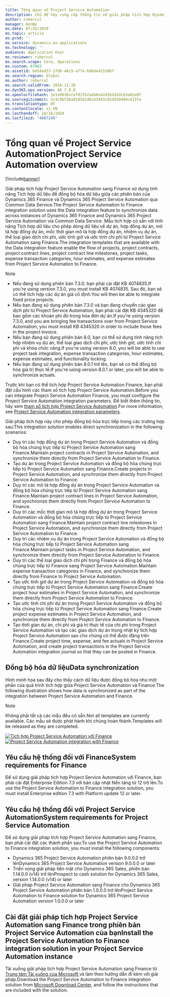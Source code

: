 ```yaml
---
title: Tổng quan về Project Service Automation
description: Chủ đề này cung cấp thông tin về giải pháp tích hợp Dynamics 365 Project Service Automation sang Dynamics 365 Finance.
author: ruhercul
manager: AnnBe
ms.date: 07/25/2019
ms.topic: article
ms.prod: ''
ms.service: dynamics-ax-applications
ms.technology: ''
audience: Application User
ms.reviewer: ruhercul
ms.search.scope: Core, Operations
ms.custom: 87983
ms.assetid: b454ad57-2fd6-46c9-a77e-646de4153067
ms.search.region: Global
ms.author: ruhercul
ms.search.validFrom: 2016-11-28
ms.dyn365.ops.version: AX 7.0.0
ms.openlocfilehash: 1e1a963bccefd1552aab6e42d3b2d1dc63a82e8f
ms.sourcegitcommit: 5c4c9bf3ba018562d6cb3443c01d550489c415fa
ms.translationtype: HT
ms.contentlocale: vi-VN
ms.lasthandoff: 10/16/2020
ms.locfileid: "4087249"
---
```

# <a name="project-service-automation-overview"></a><span data-ttu-id="a13c2-103">Tổng quan về Project Service Automation</span><span class="sxs-lookup"><span data-stu-id="a13c2-103">Project Service Automation overview</span></span>

[!include[banner](../includes/banner.md)]

<span data-ttu-id="a13c2-104">Giải pháp tích hợp Project Service Automation sang Finance sử dụng tính năng Tích hợp dữ liệu để đồng bộ hóa dữ liệu giữa các phiên bản của Dynamics 365 Finance và Dynamics 365 Project Service Automation qua Common Data Service.</span><span class="sxs-lookup"><span data-stu-id="a13c2-104">The Project Service Automation to Finance integration solution uses the Data integration feature to synchronize data across instances of Dynamics 365 Finance and Dynamics 365 Project Service Automation via Common Data Service.</span></span> <span data-ttu-id="a13c2-105">Mẫu tích hợp có sẵn với tính năng Tích hợp dữ liệu cho phép dòng dữ liệu về dự án, hợp đồng dự án, mô tả hợp đồng dự án, mốc thời gian mô tả hợp đồng dự án, nhiệm vụ dự án, thể loại giao dịch chi phí, ước tính giờ và ước tính chi phí từ Project Service Automation sang Finance.</span><span class="sxs-lookup"><span data-stu-id="a13c2-105">The integration templates that are available with the Data integration feature enable the flow of projects, project contracts, project contract lines, project contract line milestones, project tasks, expense transaction categories, hour estimates, and expense estimates from Project Service Automation to Finance.</span></span>

> [!NOTE]
> - <span data-ttu-id="a13c2-106">Nếu đang sử dụng phiên bản 7.3.0, bạn phải cài đặt KB 4074835.</span><span class="sxs-lookup"><span data-stu-id="a13c2-106">If you're using version 7.3.0, you must install KB 4074835.</span></span> <span data-ttu-id="a13c2-107">Sau đó, bạn sẽ có thể tích hợp các dự án giá cố định.</span><span class="sxs-lookup"><span data-stu-id="a13c2-107">You will then be able to integrate fixed price projects.</span></span>
> - <span data-ttu-id="a13c2-108">Nếu bạn đang sử dụng phiên bản 7.3.0 và bạn đang chuyển các giao dịch phí từ Project Service Automation, bạn phải cài đặt KB 4345320 để bao gồm các khoản phí đó trong hóa đơn dự án.</span><span class="sxs-lookup"><span data-stu-id="a13c2-108">If you're using version 7.3.0, and you are bringing fee transactions over from Project Service Automation, you must install KB 4345320 in order to include those fees in the project invoice.</span></span>
> - <span data-ttu-id="a13c2-109">Nếu bạn đang sử dụng phiên bản 8.0, bạn có thể sử dụng tính năng tích hợp nhiệm vụ dự án, thể loại giao dịch chi phí, ước tính giờ, ước tính chi phí và khóa chức năng.</span><span class="sxs-lookup"><span data-stu-id="a13c2-109">If you're using version 8.0, you will be able to use project task integration, expense transaction categories, hour estimates, expense estimates, and functionality locking.</span></span>
> - <span data-ttu-id="a13c2-110">Nếu bạn đang sử dụng phiên bản 8.0.1 trở lên, bạn sẽ có thể đồng bộ hóa giá trị thực tế.</span><span class="sxs-lookup"><span data-stu-id="a13c2-110">If you're using version 8.0.1 or later, you will be able to synchronize actuals.</span></span>

<span data-ttu-id="a13c2-111">Trước khi bạn có thể tích hợp Project Service Automation Finance, bạn phải đặt cấu hình các tham số tích hợp Project Service Automation.</span><span class="sxs-lookup"><span data-stu-id="a13c2-111">Before you can integrate Project Service Automation Finance, you must configure the Project Service Automation integration parameters.</span></span> <span data-ttu-id="a13c2-112">Để biết thêm thông tin, hãy xem [tham số tích hợp Project Service Automation](PSA-parameters.md).</span><span class="sxs-lookup"><span data-stu-id="a13c2-112">For more information, see [Project Service Automation integration parameters](PSA-parameters.md).</span></span>

<span data-ttu-id="a13c2-113">Giải pháp tích hợp này cho phép đồng bộ hóa trực tiếp trong các trường hợp sau:</span><span class="sxs-lookup"><span data-stu-id="a13c2-113">This integration solution enables direct synchronization in the following scenarios:</span></span>

- <span data-ttu-id="a13c2-114">Duy trì các hợp đồng dự án trong Project Service Automation và đồng bộ hóa chúng trực tiếp từ Project Service Automation sang Finance.</span><span class="sxs-lookup"><span data-stu-id="a13c2-114">Maintain project contracts in Project Service Automation, and synchronize them directly from Project Service Automation to Finance.</span></span>
- <span data-ttu-id="a13c2-115">Tạo dự án trong Project Service Automation và đồng bộ hóa chúng trực tiếp từ Project Service Automation sang Finance.</span><span class="sxs-lookup"><span data-stu-id="a13c2-115">Create projects in Project Service Automation, and synchronize them directly from Project Service Automation to Finance.</span></span>
- <span data-ttu-id="a13c2-116">Duy trì các mô tả hợp đồng dự án trong Project Service Automation và đồng bộ hóa chúng trực tiếp từ Project Service Automation sang Finance.</span><span class="sxs-lookup"><span data-stu-id="a13c2-116">Maintain project contract lines in Project Service Automation, and synchronize them directly from Project Service Automation to Finance.</span></span>
- <span data-ttu-id="a13c2-117">Duy trì các mốc thời gian mô tả hợp đồng dự án trong Project Service Automation và đồng bộ hóa chúng trực tiếp từ Project Service Automation sang Finance.</span><span class="sxs-lookup"><span data-stu-id="a13c2-117">Maintain project contract line milestones in Project Service Automation, and synchronize them directly from Project Service Automation to Finance.</span></span>
- <span data-ttu-id="a13c2-118">Duy trì các nhiệm vụ dự án trong Project Service Automation và đồng bộ hóa chúng trực tiếp từ Project Service Automation sang Finance.</span><span class="sxs-lookup"><span data-stu-id="a13c2-118">Maintain project tasks in Project Service Automation, and synchronize them directly from Project Service Automation to Finance.</span></span>
- <span data-ttu-id="a13c2-119">Duy trì các thể loại giao dịch chi phí trong Finance và đồng bộ hóa chúng trực tiếp từ Finance sang Project Service Automation.</span><span class="sxs-lookup"><span data-stu-id="a13c2-119">Maintain expense transaction categories in Finance, and synchronize them directly from Finance to Project Service Automation.</span></span>
- <span data-ttu-id="a13c2-120">Tạo ước tính giờ dự án trong Project Service Automation và đồng bộ hóa chúng trực tiếp từ Project Service Automation sang Finance.</span><span class="sxs-lookup"><span data-stu-id="a13c2-120">Create project hour estimates in Project Service Automation, and synchronize them directly from Project Service Automation to Finance.</span></span>
- <span data-ttu-id="a13c2-121">Tạo ước tính chi phí dự án trong Project Service Automation và đồng bộ hóa chúng trực tiếp từ Project Service Automation sang Finance.</span><span class="sxs-lookup"><span data-stu-id="a13c2-121">Create project expense estimates in Project Service Automation, and synchronize them directly from Project Service Automation to Finance.</span></span>
- <span data-ttu-id="a13c2-122">Tạo thời gian dự án, chi phí và giá trị thực tế của chi phí trong Project Service Automation và tạo các giao dịch dự án trong nhật ký tích hợp Project Service Automation sao cho chúng có thể được đăng trên Finance.</span><span class="sxs-lookup"><span data-stu-id="a13c2-122">Create project time, expense, and fee actuals in Project Service Automation, and create project transactions in the Project Service Automation integration journal so that they can be posted in Finance.</span></span>

## <a name="data-synchronization"></a><span data-ttu-id="a13c2-123">Đồng bộ hóa dữ liệu</span><span class="sxs-lookup"><span data-stu-id="a13c2-123">Data synchronization</span></span>

<span data-ttu-id="a13c2-124">Hình minh họa sau đây cho thấy cách dữ liệu được đồng bộ hóa như một phần của quá trình tích hợp giữa Project Service Automation và Finance.</span><span class="sxs-lookup"><span data-stu-id="a13c2-124">The following illustration shows how data is synchronized as part of the integration between Project Service Automation and Finance.</span></span>

> [!NOTE]
> <span data-ttu-id="a13c2-125">Không phải tất cả các mẫu đều có sẵn.</span><span class="sxs-lookup"><span data-stu-id="a13c2-125">Not all templates are currently available.</span></span> <span data-ttu-id="a13c2-126">Các mẫu sẽ được phát hành khi chúng hoàn thành.</span><span class="sxs-lookup"><span data-stu-id="a13c2-126">Templates will be released as they are completed.</span></span>

<span data-ttu-id="a13c2-127">[![Tích hợp Project Service Automation với Finance](./media/PSA-integration.png)](./media/PSA-integration.png)</span><span class="sxs-lookup"><span data-stu-id="a13c2-127">[![Project Service Automation integration with Finance](./media/PSA-integration.png)](./media/PSA-integration.png)</span></span>

## <a name="system-requirements-for-finance"></a><span data-ttu-id="a13c2-128">Yêu cầu hệ thống đối với Finance</span><span class="sxs-lookup"><span data-stu-id="a13c2-128">System requirements for Finance</span></span>

<span data-ttu-id="a13c2-129">Để sử dụng giải pháp tích hợp Project Service Automation với Finance, bạn phải cài đặt Enterprise Edition 7.3 với bản cập nhật Nền tảng từ 12 trở lên.</span><span class="sxs-lookup"><span data-stu-id="a13c2-129">To use the Project Service Automation to Finance integration solution, you must install Enterprise edition 7.3 with Platform update 12 or later.</span></span>

## <a name="system-requirements-for-project-service-automation"></a><span data-ttu-id="a13c2-130">Yêu cầu hệ thống đối với Project Service Automation</span><span class="sxs-lookup"><span data-stu-id="a13c2-130">System requirements for Project Service Automation</span></span>

<span data-ttu-id="a13c2-131">Để sử dụng giải pháp tích hợp Project Service Automation sang Finance, bạn phải cài đặt các thành phần sau:</span><span class="sxs-lookup"><span data-stu-id="a13c2-131">To use the Project Service Automation to Finance integration solution, you must install the following components:</span></span>

- <span data-ttu-id="a13c2-132">Dynamics 365 Project Service Automation phiên bản 9.0.0.0 trở lên</span><span class="sxs-lookup"><span data-stu-id="a13c2-132">Dynamics 365 Project Service Automation version 9.0.0.0 or later</span></span>
- <span data-ttu-id="a13c2-133">Triển vọng giải pháp tiền mặt cho Dynamics 365 Sales, phiên bản 1.14.0.0 (v14) trở lên</span><span class="sxs-lookup"><span data-stu-id="a13c2-133">Prospect to cash solution for Dynamics 365 Sales, version 1.14.0.0 (v14) or later</span></span>
- <span data-ttu-id="a13c2-134">Giải pháp Project Service Automation sang Finance cho Dynamics 365 Project Service Automation phiên bản 1.0.0.0 trở lên</span><span class="sxs-lookup"><span data-stu-id="a13c2-134">Project Service Automation to Finance solution for Dynamics 365 Project Service Automation version 1.0.0.0 or later</span></span>

## <a name="install-the-project-service-automation-to-finance-integration-solution-in-your-project-service-automation-instance"></a><span data-ttu-id="a13c2-135">Cài đặt giải pháp tích hợp Project Service Automation sang Finance trong phiên bản Project Service Automation của bạn</span><span class="sxs-lookup"><span data-stu-id="a13c2-135">Install the Project Service Automation to Finance integration solution in your Project Service Automation instance</span></span>

<span data-ttu-id="a13c2-136">Tải xuống giải pháp tích hợp Project Service Automation sang Finance từ [Trung tâm Tải xuống của Microsoft ](https://www.microsoft.com/download/details.aspx?id=57016) và làm theo hướng dẫn đi kèm với giải pháp.</span><span class="sxs-lookup"><span data-stu-id="a13c2-136">Download the Project Service Automation to Finance integration solution from [Microsoft Download Center](https://www.microsoft.com/download/details.aspx?id=57016), and follow the instructions that are included with the solution.</span></span>
